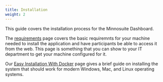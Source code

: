 ```yaml
---
title: Installation
weight: 2
---
```



This guide covers the installation process for the Minnosuite Dashboard.  

The [requirements](/installation/requirements) page covers the basic requiremnts for your machine needed to install the application and have participants be able to access it from the web.  This page is something that you can show to your IT department to get your machine configured for it.

Our [Easy Installation With Docker](/installation/basicinstallation) page gives a brief guide on installing the system that should work for modern Windows, Mac, and Linux operating systems.
